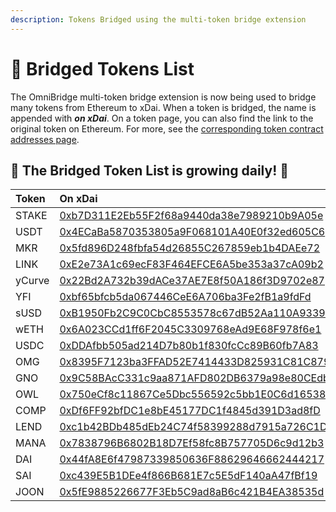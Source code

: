 ```yaml
---
description: Tokens Bridged using the multi-token bridge extension
---
```


# 🌱 Bridged Tokens List

The OmniBridge multi-token bridge extension is now being used to bridge many tokens from Ethereum to xDai. When a token is bridged, the name is appended with _**on xDai**_.  On a token page, you can also find the link to the original token on Ethereum. For more, see the [corresponding token contract addresses page](correspondence-of-bridgeable-tokens.md).

## 🌱 The Bridged Token List is growing daily! 🌱

| Token | On xDai | On Ethereum  |
| :--- | :--- | :--- |
| STAKE | [0xb7D311E2Eb55F2f68a9440da38e7989210b9A05e](https://blockscout.com/poa/xdai/tokens/0xb7D311E2Eb55F2f68a9440da38e7989210b9A05e/token_transfers) | [0x0ae055097c6d159879521c384f1d2123d1f195e6](https://etherscan.io/token/0x0ae055097c6d159879521c384f1d2123d1f195e6) |
| USDT | [0x4ECaBa5870353805a9F068101A40E0f32ed605C6](https://blockscout.com/poa/xdai/tokens/0x4ECaBa5870353805a9F068101A40E0f32ed605C6) | [0xdac17f958d2ee523a2206206994597c13d831ec7](https://etherscan.io/token/0xdac17f958d2ee523a2206206994597c13d831ec7) |
| MKR | [0x5fd896D248fbfa54d26855C267859eb1b4DAEe72](https://blockscout.com/poa/xdai/tokens/0x5fd896D248fbfa54d26855C267859eb1b4DAEe72/token_transfers) | [0x9f8f72aa9304c8b593d555f12ef6589cc3a579a2](https://etherscan.io/token/0x9f8f72aa9304c8b593d555f12ef6589cc3a579a2) |
| LINK | [0xE2e73A1c69ecF83F464EFCE6A5be353a37cA09b2](https://blockscout.com/poa/xdai/tokens/0xE2e73A1c69ecF83F464EFCE6A5be353a37cA09b2/token_transfers) | [0x514910771af9ca656af840dff83e8264ecf986ca](https://etherscan.io/token/0x514910771af9ca656af840dff83e8264ecf986ca) |
| yCurve | [0x22Bd2A732b39dACe37AE7E8f50A186f3D9702e87](https://blockscout.com/poa/xdai/tokens/0x22Bd2A732b39dACe37AE7E8f50A186f3D9702e87/token_transfers) | [0xdf5e0e81dff6faf3a7e52ba697820c5e32d806a8](https://etherscan.io/token/0xdf5e0e81dff6faf3a7e52ba697820c5e32d806a8) |
| YFI | [0xbf65bfcb5da067446CeE6A706ba3Fe2fB1a9fdFd](https://blockscout.com/poa/xdai/tokens/0xbf65bfcb5da067446CeE6A706ba3Fe2fB1a9fdFd) | [0x0bc529c00c6401aef6d220be8c6ea1667f6ad93e](https://etherscan.io/token/0x0bc529c00c6401aef6d220be8c6ea1667f6ad93e) |
| sUSD | [0xB1950Fb2C9C0CbC8553578c67dB52Aa110A93393](https://blockscout.com/poa/xdai/tokens/0xB1950Fb2C9C0CbC8553578c67dB52Aa110A93393/token_transfers) | [0x57ab1ec28d129707052df4df418d58a2d46d5f51](https://etherscan.io/token/0x57ab1ec28d129707052df4df418d58a2d46d5f51) |
| wETH | [0x6A023CCd1ff6F2045C3309768eAd9E68F978f6e1](https://blockscout.com/poa/xdai/tokens/0x6A023CCd1ff6F2045C3309768eAd9E68F978f6e1/token_transfers) | [0xc02aaa39b223fe8d0a0e5c4f27ead9083c756cc2](https://etherscan.io/token/0xc02aaa39b223fe8d0a0e5c4f27ead9083c756cc2) |
| USDC | [0xDDAfbb505ad214D7b80b1f830fcCc89B60fb7A83](https://blockscout.com/poa/xdai/tokens/0xDDAfbb505ad214D7b80b1f830fcCc89B60fb7A83/token_transfers) | [0xa0b86991c6218b36c1d19d4a2e9eb0ce3606eb48](https://etherscan.io/token/0xa0b86991c6218b36c1d19d4a2e9eb0ce3606eb48) |
| OMG | [0x8395F7123ba3FFAD52E7414433D825931C81C879](https://blockscout.com/poa/xdai/tokens/0x8395F7123ba3FFAD52E7414433D825931C81C879) | [0xd26114cd6ee289accf82350c8d8487fedb8a0c07](https://etherscan.io/token/0xd26114cd6ee289accf82350c8d8487fedb8a0c07) |
| GNO | [0x9C58BAcC331c9aa871AFD802DB6379a98e80CEdb](https://blockscout.com/poa/xdai/tokens/0x9C58BAcC331c9aa871AFD802DB6379a98e80CEdb) | [0x6810e776880c02933d47db1b9fc05908e5386b96](https://etherscan.io/token/0x6810e776880c02933d47db1b9fc05908e5386b96) |
| OWL | [0x750eCf8c11867Ce5Dbc556592c5bb1E0C6d16538](https://blockscout.com/poa/xdai/tokens/0x750eCf8c11867Ce5Dbc556592c5bb1E0C6d16538) | [0x1a5f9352af8af974bfc03399e3767df6370d82e4](https://etherscan.io/token/0x1a5f9352af8af974bfc03399e3767df6370d82e4) |
| COMP | [0xDf6FF92bfDC1e8bE45177DC1f4845d391D3ad8fD](https://blockscout.com/poa/xdai/tokens/0xDf6FF92bfDC1e8bE45177DC1f4845d391D3ad8fD) | [0xc00e94cb662c3520282e6f5717214004a7f26888](https://etherscan.io/token/0xc00e94cb662c3520282e6f5717214004a7f26888) |
| LEND | [0xc1b42BDb485dEb24C74f58399288d7915a726C1D](https://blockscout.com/poa/xdai/tokens/0xc1b42BDb485dEb24C74f58399288d7915a726C1D) | [0x80fB784B7eD66730e8b1DBd9820aFD29931aab03](https://etherscan.io/token/0x80fB784B7eD66730e8b1DBd9820aFD29931aab03) |
| MANA | [0x7838796B6802B18D7Ef58fc8B757705D6c9d12b3](https://blockscout.com/poa/xdai/tokens/0x7838796B6802B18D7Ef58fc8B757705D6c9d12b3) | [0x0f5d2fb29fb7d3cfee444a200298f468908cc942](https://etherscan.io/token/0x0f5d2fb29fb7d3cfee444a200298f468908cc942) |
| DAI | [0x44fA8E6f47987339850636F88629646662444217](https://blockscout.com/poa/xdai/tokens/0x44fA8E6f47987339850636F88629646662444217/token_transfers) | [0x6b175474e89094c44da98b954eedeac495271d0f](https://etherscan.io/token/0x6b175474e89094c44da98b954eedeac495271d0f) |
| SAI | [0xc439E5B1DEe4f866B681E7c5E5dF140aA47fBf19](https://blockscout.com/poa/xdai/tokens/0xc439E5B1DEe4f866B681E7c5E5dF140aA47fBf19/token_transfers) | [0x89d24a6b4ccb1b6faa2625fe562bdd9a23260359](https://etherscan.io/token/0x89d24a6b4ccb1b6faa2625fe562bdd9a23260359) |
| JOON | [0x5fE9885226677F3Eb5C9ad8aB6c421B4EA38535d](https://blockscout.com/poa/xdai/tokens/0x5fE9885226677F3Eb5C9ad8aB6c421B4EA38535d/token_transfers) | [0x174897edd3ce414084a009d22db31c7b7826400d](https://etherscan.io/token/0x174897edd3ce414084a009d22db31c7b7826400d) |



